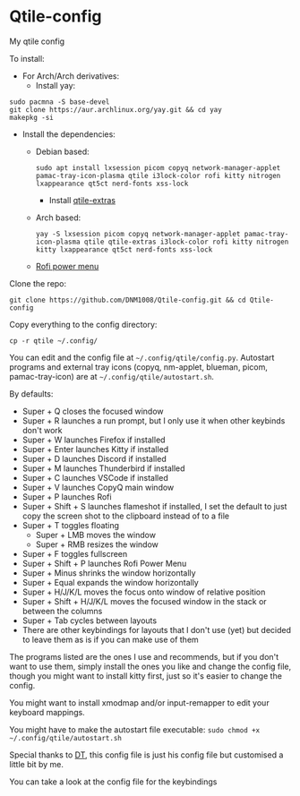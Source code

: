 # Qtile-config
My qtile config

To install:
* For Arch/Arch derivatives:
  * Install yay:
```
sudo pacmna -S base-devel
git clone https://aur.archlinux.org/yay.git && cd yay
makepkg -si
```

* Install the dependencies:

  * Debian based:

    ```
    sudo apt install lxsession picom copyq network-manager-applet pamac-tray-icon-plasma qtile i3lock-color rofi kitty nitrogen lxappearance qt5ct nerd-fonts xss-lock
    ```

    * Install [qtile-extras](https://github.com/elParaguayo/qtile-extras)
  
  * Arch based:

    ```
    yay -S lxsession picom copyq network-manager-applet pamac-tray-icon-plasma qtile qtile-extras i3lock-color rofi kitty nitrogen kitty lxappearance qt5ct nerd-fonts xss-lock
    ```
  * [Rofi power menu](https://github.com/jluttine/rofi-power-menu)


Clone the repo:

```
git clone https://github.com/DNM1008/Qtile-config.git && cd Qtile-config
```

Copy everything to the config directory:

```
cp -r qtile ~/.config/
```
You can edit and the config file at `~/.config/qtile/config.py`.
Autostart programs and external tray icons (copyq, nm-applet, blueman, picom, pamac-tray-icon) are at `~/.config/qtile/autostart.sh`.

By defaults:
* Super + Q closes the focused window
* Super + R launches a run prompt, but I only use it when other keybinds don't work
* Super + W launches Firefox if installed
* Super + Enter launches Kitty if installed
* Super + D launches Discord if installed
* Super + M launches Thunderbird if installed
* Super + C launches VSCode if installed 
* Super + V launches CopyQ main window
* Super + P launches Rofi
* Super + Shift + S launches flameshot if installed, I set the default to just copy the screen shot to the clipboard instead of to a file
* Super + T toggles floating
  * Super + LMB moves the window
  * Super + RMB resizes the window
* Super + F toggles fullscreen
* Super + Shift + P launches Rofi Power Menu
* Super + Minus shrinks the window horizontally
* Super + Equal expands the window horizontally
* Super + H/J/K/L moves the focus onto window of relative position
* Super + Shift + H/J/K/L moves the focused window in the stack or between the columns
* Super + Tab cycles between layouts
* There are other keybindings for layouts that I don't use (yet) but decided to leave them as is if you can make use of them

The programs listed are the ones I use and recommends, but if you don't want to use them, simply install the ones you like and change the config file, though you might want to install kitty first, just so it's easier to change the config.
  

You might want to install xmodmap and/or input-remapper to edit your keyboard mappings.

You might have to make the autostart file executable: `sudo chmod +x ~/.config/qtile/autostart.sh`

Special thanks to [DT](https://gitlab.com/dwt1), this config file is just his config file but customised a little bit by me.

You can take a look at the config file for the keybindings
